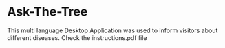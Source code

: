 # Ask-The-Tree
This multi language Desktop Application was used to inform visitors about different diseases. 
Check the instructions.pdf file

